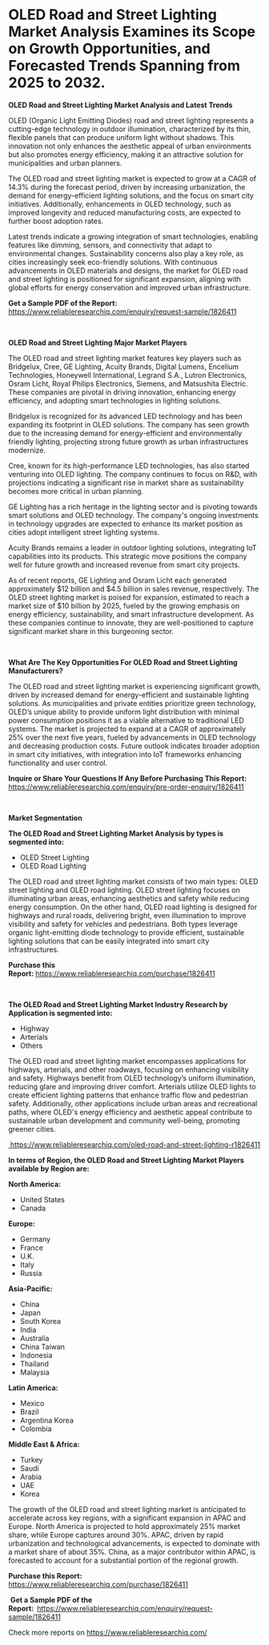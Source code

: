 <p><h1>OLED Road and Street Lighting Market Analysis Examines its Scope on Growth Opportunities, and Forecasted Trends Spanning from 2025 to 2032.</h1></p><p><strong>OLED Road and Street Lighting Market Analysis and Latest Trends</strong></p>
<p><p>OLED (Organic Light Emitting Diodes) road and street lighting represents a cutting-edge technology in outdoor illumination, characterized by its thin, flexible panels that can produce uniform light without shadows. This innovation not only enhances the aesthetic appeal of urban environments but also promotes energy efficiency, making it an attractive solution for municipalities and urban planners.</p><p>The OLED road and street lighting market is expected to grow at a CAGR of 14.3% during the forecast period, driven by increasing urbanization, the demand for energy-efficient lighting solutions, and the focus on smart city initiatives. Additionally, enhancements in OLED technology, such as improved longevity and reduced manufacturing costs, are expected to further boost adoption rates. </p><p>Latest trends indicate a growing integration of smart technologies, enabling features like dimming, sensors, and connectivity that adapt to environmental changes. Sustainability concerns also play a key role, as cities increasingly seek eco-friendly solutions. With continuous advancements in OLED materials and designs, the market for OLED road and street lighting is positioned for significant expansion, aligning with global efforts for energy conservation and improved urban infrastructure.</p></p>
<p><strong>Get a Sample PDF of the Report:&nbsp;</strong> <a href="https://www.reliableresearchiq.com/enquiry/request-sample/1826411?utm_campaign=2273&utm_medium=2&utm_source=Github&utm_content=ia&utm_term=09022025&utm_id=oled-road-and-street-lighting">https://www.reliableresearchiq.com/enquiry/request-sample/1826411</a></p>
<p>&nbsp;</p>
<p><strong>OLED Road and Street Lighting Major Market Players</strong></p>
<p><p>The OLED road and street lighting market features key players such as Bridgelux, Cree, GE Lighting, Acuity Brands, Digital Lumens, Encelium Technologies, Honeywell International, Legrand S.A., Lutron Electronics, Osram Licht, Royal Philips Electronics, Siemens, and Matsushita Electric. These companies are pivotal in driving innovation, enhancing energy efficiency, and adopting smart technologies in lighting solutions.</p><p>Bridgelux is recognized for its advanced LED technology and has been expanding its footprint in OLED solutions. The company has seen growth due to the increasing demand for energy-efficient and environmentally friendly lighting, projecting strong future growth as urban infrastructures modernize.</p><p>Cree, known for its high-performance LED technologies, has also started venturing into OLED lighting. The company continues to focus on R&D, with projections indicating a significant rise in market share as sustainability becomes more critical in urban planning.</p><p>GE Lighting has a rich heritage in the lighting sector and is pivoting towards smart solutions and OLED technology. The company's ongoing investments in technology upgrades are expected to enhance its market position as cities adopt intelligent street lighting systems.</p><p>Acuity Brands remains a leader in outdoor lighting solutions, integrating IoT capabilities into its products. This strategic move positions the company well for future growth and increased revenue from smart city projects.</p><p>As of recent reports, GE Lighting and Osram Licht each generated approximately $12 billion and $4.5 billion in sales revenue, respectively. The OLED street lighting market is poised for expansion, estimated to reach a market size of $10 billion by 2025, fueled by the growing emphasis on energy efficiency, sustainability, and smart infrastructure development. As these companies continue to innovate, they are well-positioned to capture significant market share in this burgeoning sector.</p></p>
<p>&nbsp;</p>
<p><strong>What Are The Key Opportunities For OLED Road and Street Lighting Manufacturers?</strong></p>
<p><p>The OLED road and street lighting market is experiencing significant growth, driven by increased demand for energy-efficient and sustainable lighting solutions. As municipalities and private entities prioritize green technology, OLED’s unique ability to provide uniform light distribution with minimal power consumption positions it as a viable alternative to traditional LED systems. The market is projected to expand at a CAGR of approximately 25% over the next five years, fueled by advancements in OLED technology and decreasing production costs. Future outlook indicates broader adoption in smart city initiatives, with integration into IoT frameworks enhancing functionality and user control.</p></p>
<p><strong>Inquire or Share Your Questions If Any Before Purchasing This Report:</strong> <a href="https://www.reliableresearchiq.com/enquiry/pre-order-enquiry/1826411?utm_campaign=2273&utm_medium=2&utm_source=Github&utm_content=ia&utm_term=09022025&utm_id=oled-road-and-street-lighting">https://www.reliableresearchiq.com/enquiry/pre-order-enquiry/1826411</a></p>
<p>&nbsp;</p>
<p><strong>Market Segmentation</strong></p>
<p><strong>The OLED Road and Street Lighting Market Analysis by types is segmented into:</strong></p>
<p><ul><li>OLED Street Lighting</li><li>OLED Road Lighting</li></ul></p>
<p><p>The OLED road and street lighting market consists of two main types: OLED street lighting and OLED road lighting. OLED street lighting focuses on illuminating urban areas, enhancing aesthetics and safety while reducing energy consumption. On the other hand, OLED road lighting is designed for highways and rural roads, delivering bright, even illumination to improve visibility and safety for vehicles and pedestrians. Both types leverage organic light-emitting diode technology to provide efficient, sustainable lighting solutions that can be easily integrated into smart city infrastructures.</p></p>
<p><strong>Purchase this Report:&nbsp;</strong><a href="https://www.reliableresearchiq.com/purchase/1826411?utm_campaign=2273&utm_medium=2&utm_source=Github&utm_content=ia&utm_term=09022025&utm_id=oled-road-and-street-lighting">https://www.reliableresearchiq.com/purchase/1826411</a></p>
<p>&nbsp;</p>
<p><strong>The OLED Road and Street Lighting Market Industry Research by Application is segmented into:</strong></p>
<p><ul><li>Highway</li><li>Arterials</li><li>Others</li></ul></p>
<p><p>The OLED road and street lighting market encompasses applications for highways, arterials, and other roadways, focusing on enhancing visibility and safety. Highways benefit from OLED technology’s uniform illumination, reducing glare and improving driver comfort. Arterials utilize OLED lights to create efficient lighting patterns that enhance traffic flow and pedestrian safety. Additionally, other applications include urban areas and recreational paths, where OLED's energy efficiency and aesthetic appeal contribute to sustainable urban development and community well-being, promoting greener cities.</p></p>
<p><a href="https://www.reliableresearchiq.com/oled-road-and-street-lighting-r1826411?utm_campaign=2273&utm_medium=2&utm_source=Github&utm_content=ia&utm_term=09022025&utm_id=oled-road-and-street-lighting">&nbsp;https://www.reliableresearchiq.com/oled-road-and-street-lighting-r1826411</a></p>
<p><strong>In terms of Region, the OLED Road and Street Lighting Market Players available by Region are:</strong></p>
<p>
    <p> <strong> North America: </strong>
        <ul>
            <li>United States</li>
            <li>Canada</li>
        </ul>
        </p> 
    <p> <strong> Europe: </strong>
        <ul>
            <li>Germany</li>
            <li>France</li>
            <li>U.K.</li>
            <li>Italy</li>
            <li>Russia</li>
        </ul>
        </p> 
    <p> <strong> Asia-Pacific: </strong>
        <ul>
            <li>China</li>
            <li>Japan</li>
            <li>South Korea</li>
            <li>India</li>
            <li>Australia</li>
            <li>China Taiwan</li>
            <li>Indonesia</li>
            <li>Thailand</li>
            <li>Malaysia</li>
        </ul>
        </p> 
    <p> <strong> Latin America: </strong>
        <ul>
            <li>Mexico</li>
            <li>Brazil</li>
            <li>Argentina Korea</li>
            <li>Colombia</li>
        </ul>
        </p> 
    <p> <strong> Middle East & Africa: </strong>
        <ul>
            <li>Turkey</li>
            <li>Saudi</li>
            <li>Arabia</li>
            <li>UAE</li>
            <li>Korea</li>
        </ul>
    </p>
    </p>
<p><p>The growth of the OLED road and street lighting market is anticipated to accelerate across key regions, with a significant expansion in APAC and Europe. North America is projected to hold approximately 25% market share, while Europe captures around 30%. APAC, driven by rapid urbanization and technological advancements, is expected to dominate with a market share of about 35%. China, as a major contributor within APAC, is forecasted to account for a substantial portion of the regional growth.</p></p>
<p><strong>Purchase this Report: </strong><a href="https://www.reliableresearchiq.com/purchase/1826411?utm_campaign=2273&utm_medium=2&utm_source=Github&utm_content=ia&utm_term=09022025&utm_id=oled-road-and-street-lighting">https://www.reliableresearchiq.com/purchase/1826411</a></p>
<p>&nbsp;<strong>Get a Sample PDF of the Report:&nbsp;&nbsp;</strong><a href="https://www.reliableresearchiq.com/enquiry/request-sample/1826411?utm_campaign=2273&utm_medium=2&utm_source=Github&utm_content=ia&utm_term=09022025&utm_id=oled-road-and-street-lighting">https://www.reliableresearchiq.com/enquiry/request-sample/1826411</a></p>
<p><strong></strong></p>
<p>Check more reports on <a href="https://www.reliableresearchiq.com/?utm_campaign=2273&utm_medium=2&utm_source=Github&utm_content=ia&utm_term=09022025&utm_id=oled-road-and-street-lighting">https://www.reliableresearchiq.com/</a></p>